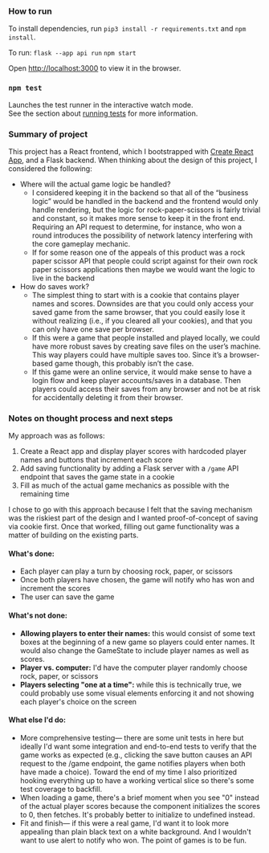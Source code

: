 ### How to run

To install dependencies, run `pip3 install -r requirements.txt` and `npm install`.

To run:
`flask --app api run`
`npm start`

Open [http://localhost:3000](http://localhost:3000) to view it in the browser.

### `npm test`

Launches the test runner in the interactive watch mode.\
See the section about [running tests](https://facebook.github.io/create-react-app/docs/running-tests) for more information.

### Summary of project

This project has a React frontend, which I bootstrapped with [Create React App](https://github.com/facebook/create-react-app), and a Flask backend. When thinking about the design of this project, I considered the following:

- Where will the actual game logic be handled?
  - I considered keeping it in the backend so that all of the “business logic” would be handled in the backend and the frontend would only handle rendering, but the logic for rock-paper-scissors is fairly trivial and constant, so it makes more sense to keep it in the front end. Requiring an API request to determine, for instance, who won a round introduces the possibility of network latency interfering with the core gameplay mechanic.
  - If for some reason one of the appeals of this product was a rock paper scissor API that people could script against for their own rock paper scissors applications then maybe we would want the logic to live in the backend
- How do saves work?
  - The simplest thing to start with is a cookie that contains player names and scores. Downsides are that you could only access your saved game from the same browser, that you could easily lose it without realizing (i.e., if you cleared all your cookies), and that you can only have one save per browser.
  - If this were a game that people installed and played locally, we could have more robust saves by creating save files on the user’s machine. This way players could have multiple saves too. Since it’s a browser-based game though, this probably isn’t the case.
  - If this game were an online service, it would make sense to have a login flow and keep player accounts/saves in a database. Then players could access their saves from any browser and not be at risk for accidentally deleting it from their browser.

### Notes on thought process and next steps

My approach was as follows:

1. Create a React app and display player scores with hardcoded player names and buttons that increment each score
2. Add saving functionality by adding a Flask server with a `/game` API endpoint that saves the game state in a cookie
3. Fill as much of the actual game mechanics as possible with the remaining time

I chose to go with this approach because I felt that the saving mechanism was the riskiest part of the design and I wanted proof-of-concept of saving via cookie first. Once that worked, filling out game functionality was a matter of building on the existing parts.

#### What's done:

- Each player can play a turn by choosing rock, paper, or scissors
- Once both players have chosen, the game will notify who has won and increment the scores
- The user can save the game

#### What's not done:

- **Allowing players to enter their names:** this would consist of some text boxes at the beginning of a new game so players could enter names. It would also change the GameState to include player names as well as scores.
- **Player vs. computer:** I'd have the computer player randomly choose rock, paper, or scissors
- **Players selecting "one at a time":** while this is technically true, we could probably use some visual elements enforcing it and not showing each player's choice on the screen

#### What else I'd do:

- More comprehensive testing— there are some unit tests in here but ideally I'd want some integration and end-to-end tests to verify that the game works as expected (e.g., clicking the save button causes an API request to the /game endpoint, the game notifies players when both have made a choice). Toward the end of my time I also prioritized hooking everything up to have a working vertical slice so there's some test coverage to backfill.
- When loading a game, there's a brief moment when you see "0" instead of the actual player scores because the component initializes the scores to 0, then fetches. It's probably better to initialize to undefined instead.
- Fit and finish— if this were a real game, I'd want it to look more appealing than plain black text on a white background. And I wouldn't want to use alert to notify who won. The point of games is to be fun.
